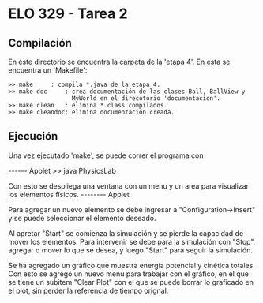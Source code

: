 ELO 329 - Tarea 2
=================

Compilación
-----------

En éste directorio se encuentra la carpeta de la 'etapa 4'. En esta se
encuentra un 'Makefile':

	>> make 	: compila *.java de la etapa 4.
	>> make doc 	: crea documentación de las clases Ball, BallView y 
					  MyWorld en el direcotorio 'documentacion'.
	>> make clean 	: elimina *.class compilados.
	>> make cleandoc: elimina documentación creada.

Ejecución
----------

Una vez ejecutado 'make', se puede correr el programa con

------ Applet
	>> java PhysicsLab

Con esto se despliega una ventana con un menu y un area para visualizar
los elementos físicos.
-------- Applet

Para agregar un nuevo elemento se debe ingresar a "Configuration->Insert"
y se puede seleccionar el elemento deseado.

Al apretar "Start" se comienza la simulación y se pierde la capacidad de mover los
elementos. Para intervenir se debe para la simulación con "Stop", agregar o mover lo que
se desea, y luego "Start" para seguir la simulación.

Se ha agregado un gráfico que muestra energía potencial y cinética totales. Con esto
se agregó un nuevo menu para trabajar con el gráfico, en el que se tiene un
subitem "Clear Plot" con el que se puede borrar lo graficado en el plot, sin perder
la referencia de tiempo orignal.

